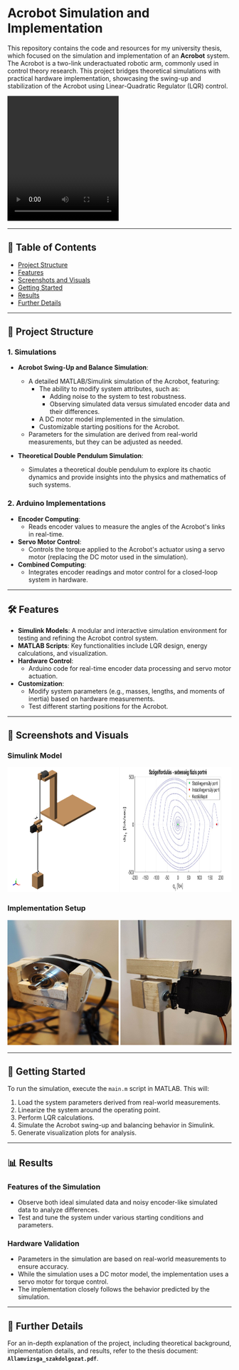# Acrobot Simulation and Implementation

This repository contains the code and resources for my university thesis, which focused on the simulation and implementation of an **Acrobot** system. The Acrobot is a two-link underactuated robotic arm, commonly used in control theory research. This project bridges theoretical simulations with practical hardware implementation, showcasing the swing-up and stabilization of the Acrobot using Linear-Quadratic Regulator (LQR) control.

<video width="250" height="280" autoplay>
  <source src="media/Real_Acrobot_Simulation3.avi" type="video/mp4">
Your browser does not support the video tag.
</video>

---

## 📖 Table of Contents

- [Project Structure](#-project-structure)
- [Features](#️-features)
- [Screenshots and Visuals](#-screenshots-and-visuals)
- [Getting Started](#-getting-started)
- [Results](#-results)
- [Further Details](#-further-details)

---

## 📂 Project Structure

### 1. **Simulations**
   - **Acrobot Swing-Up and Balance Simulation**:
     - A detailed MATLAB/Simulink simulation of the Acrobot, featuring:
       - The ability to modify system attributes, such as:
         - Adding noise to the system to test robustness.
         - Observing simulated data versus simulated encoder data and their differences.
       - A DC motor model implemented in the simulation.
       - Customizable starting positions for the Acrobot.
     - Parameters for the simulation are derived from real-world measurements, but they can be adjusted as needed.

   - **Theoretical Double Pendulum Simulation**:
     - Simulates a theoretical double pendulum to explore its chaotic dynamics and provide insights into the physics and mathematics of such systems.

### 2. **Arduino Implementations**
   - **Encoder Computing**:
     - Reads encoder values to measure the angles of the Acrobot's links in real-time.
   - **Servo Motor Control**:
     - Controls the torque applied to the Acrobot's actuator using a servo motor (replacing the DC motor used in the simulation).
   - **Combined Computing**:
     - Integrates encoder readings and motor control for a closed-loop system in hardware.

---

## 🛠️ Features

- **Simulink Models**: A modular and interactive simulation environment for testing and refining the Acrobot control system.
- **MATLAB Scripts**: Key functionalities include LQR design, energy calculations, and visualization.
- **Hardware Control**:
  - Arduino code for real-time encoder data processing and servo motor actuation.
- **Customization**:
  - Modify system parameters (e.g., masses, lengths, and moments of inertia) based on hardware measurements.
  - Test different starting positions for the Acrobot.

---

## 📸 Screenshots and Visuals

### Simulink Model

<img src="media/acrobot_simulation.png" width="250" height="280">
<img src="media/phase1.jpg" width="250" height="280">

### Implementation Setup
<img src="media/encoder.jpg" width="250" height="280">

<img src="media/servo.jpg" width="250" height="280">

---

## 🚀 Getting Started

To run the simulation, execute the `main.m` script in MATLAB. This will:
1. Load the system parameters derived from real-world measurements.
2. Linearize the system around the operating point.
3. Perform LQR calculations.
4. Simulate the Acrobot swing-up and balancing behavior in Simulink.
5. Generate visualization plots for analysis.

---

## 📊 Results

### Features of the Simulation
- Observe both ideal simulated data and noisy encoder-like simulated data to analyze differences.
- Test and tune the system under various starting conditions and parameters.

### Hardware Validation
- Parameters in the simulation are based on real-world measurements to ensure accuracy.
- While the simulation uses a DC motor model, the implementation uses a servo motor for torque control.
- The implementation closely follows the behavior predicted by the simulation.

---

## 📜 Further Details

For an in-depth explanation of the project, including theoretical background, implementation details, and results, refer to the thesis document: **`Allamvizsga_szakdolgozat.pdf`**.
